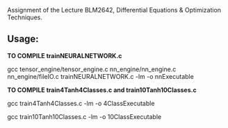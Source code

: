 Assignment of the Lecture BLM2642, Differential Equations & Optimization Techniques.
## Usage:
**TO COMPILE trainNEURALNETWORK.c**

gcc tensor_engine/tensor_engine.c nn_engine/nn_engine.c nn_engine/fileIO.c trainNEURALNETWORK.c -lm -o nnExecutable

**TO COMPILE train4Tanh4Classes.c and train10Tanh10Classes.c**

gcc train4Tanh4Classes.c -lm -o 4ClassExecutable

gcc train10Tanh10Classes.c -lm -o 10ClassExecutable

